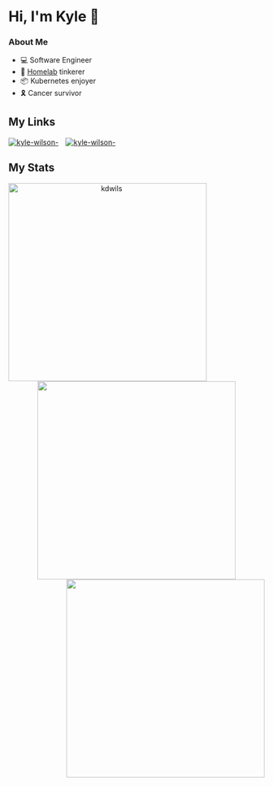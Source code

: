 # Hi, I'm Kyle 👋

### About Me

* 💻 Software Engineer
* 🚀 [Homelab](https://github.com/kdwils/homelab) tinkerer
* 📦 Kubernetes enjoyer
* 🎗️ Cancer survivor


## My Links

<p align="left" >
<a href="https://blog.kyledev.co/index.xml" target="blank"><img align="center" style="margin-right: 10px;" src="https://img.shields.io/badge/blog.kyledev.co-44475a?logo=hugo&style=for-the-badge&link=https://blog.kyledev.co" alt="kyle-wilson-" /></a>
<a href="https://argocd.kyledev.co" target="blank"><img align="center" src="https://img.shields.io/badge/homelab-44475a?logo=argo&style=for-the-badge&link=https://argocd.kyledev.co" alt="kyle-wilson-" /></a>
</p>

<h2 align="left">My Stats</h2>
<p align=center>
  <div align=center>
    <a href="https://github.com/denvercoder1/github-readme-streak-stats" title="Go to Source">
      <img align="left" width=390 src="https://streak-stats.demolab.com/?user=kdwils&theme=dracula&border=FF79C6" alt="kdwils" />
    </a>
    <a href="https://github.com/kdwils/github-readme-stats" title="Go to Source">
      <img align="center" width=390 src="https://github-readme-stats.vercel.app/api?username=kdwils&show_icons=true&theme=dracula&border_color=FF79C6&hide_border=false" />
    </a>
        <a href="https://github.com/kdwils/github-readme-stats" title="Go to Source">
      <img align="right" width=390 src="https://github-readme-stats.vercel.app/api/top-langs/?username=kdwils&layout=donut&hide=html&theme=dracula&border_color=FF79C6" />
    </a>
  </div>
</p>


<!-- <p align="left">
<img src="https://github-readme-stats.vercel.app/api?username=kdwils&show_icons=true&theme=dracula" alt="kdwils" style="margin-right: 10px;" />
<img src="https://github-readme-stats.vercel.app/api/top-langs/?username=kdwils&layout=compact&hide=html&theme=dracula" alt="kdwils"/>
</p> -->

